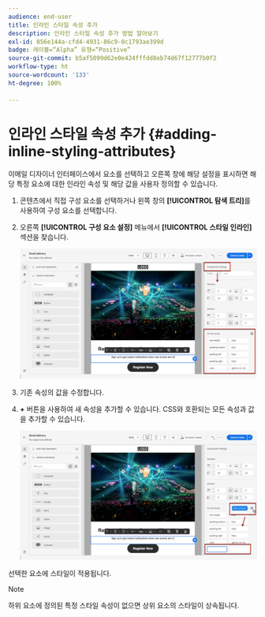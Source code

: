```yaml
---
audience: end-user
title: 인라인 스타일 속성 추가
description: 인라인 스타일 속성 추가 방법 알아보기
exl-id: 856e144a-cfd4-4931-86c9-0c1793ae399d
badge: 레이블=“Alpha” 유형=“Positive”
source-git-commit: b5af5099d62e0e424fffdd8eb74d67f12777b0f2
workflow-type: ht
source-wordcount: '133'
ht-degree: 100%

---
```



# 인라인 스타일 속성 추가 {#adding-inline-styling-attributes}

이메일 디자이너 인터페이스에서 요소를 선택하고 오른쪽 창에 해당 설정을 표시하면 해당 특정 요소에 대한 인라인 속성 및 해당 값을 사용자 정의할 수 있습니다.

1. 콘텐츠에서 직접 구성 요소를 선택하거나 왼쪽 창의 **[!UICONTROL 탐색 트리]**&#x200B;를 사용하여 구성 요소를 선택합니다.

1. 오른쪽 **[!UICONTROL 구성 요소 설정]** 메뉴에서 **[!UICONTROL 스타일 인라인]** 섹션을 찾습니다.

   ![](assets/styles_1.png)

1. 기존 속성의 값을 수정합니다.

1. **+** 버튼을 사용하여 새 속성을 추가할 수 있습니다. CSS와 호환되는 모든 속성과 값을 추가할 수 있습니다.

   ![](assets/styles_2.png)

선택한 요소에 스타일이 적용됩니다.

>[!NOTE]
>
>하위 요소에 정의된 특정 스타일 속성이 없으면 상위 요소의 스타일이 상속됩니다.


